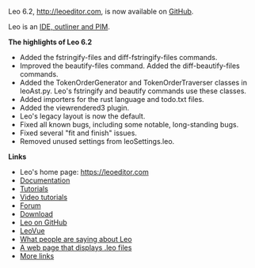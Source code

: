 Leo 6.2, http://leoeditor.com, is now available on [GitHub](https://github.com/leo-editor/leo-editor).

Leo is an [IDE, outliner and PIM](http://leoeditor.com/preface.html).

**The highlights of Leo 6.2**

- Added the fstringify-files and diff-fstringify-files commands.
- Improved the beautify-files command. Added the diff-beautify-files commands.
- Added the TokenOrderGenerator and TokenOrderTraverser classes in leoAst.py.
  Leo's fstringify and beautify commands use these classes.
- Added importers for the rust language and todo.txt files.
- Added the viewrendered3 plugin.
- Leo's legacy layout is now the default.
- Fixed all known bugs, including some notable, long-standing bugs.
- Fixed several "fit and finish" issues.
- Removed unused settings from leoSettings.leo.

**Links**

- Leo's home page: https://leoeditor.com
- [Documentation](https://leoeditor.com/leo_toc.html)
- [Tutorials](https://leoeditor.com/tutorial.html)
- [Video tutorials](https://leoeditor.com/screencasts.html)
- [Forum](https://groups.google.com/group/leo-editor)
- [Download](https://leoeditor.com/download)
- [Leo on GitHub](https://github.com/leo-editor/leo-editor)
- [LeoVue](https://github.com/kaleguy/leovue#leo-vue)
- [What people are saying about Leo](https://leoeditor.com/testimonials.html)
- [A web page that displays .leo files](https://leoeditor.com/load-leo.html)
- [More links](https://leoeditor.com/leoLinks.html)
